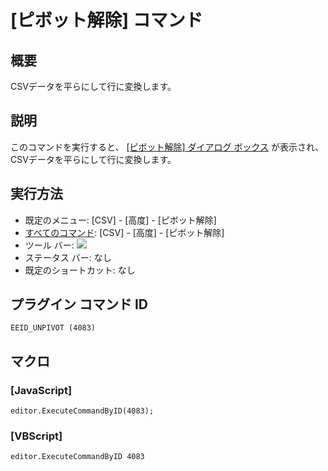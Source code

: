 # \[ピボット解除\] コマンド

## 概要

CSVデータを平らにして行に変換します。

## 説明

このコマンドを実行すると、 [\[ピボット解除\] ダイアログ ボックス](../../dlg/unpivot/index) が表示され、CSVデータを平らにして行に変換します。

## 実行方法

- 既定のメニュー: \[CSV\] - \[高度\] - \[ピボット解除\]
- [すべてのコマンド](../../glossary/allcommands): \[CSV\] - \[高度\] - \[ピボット解除\]
- ツール バー: ![](../../images/unpivot..png)
- ステータス バー: なし
- 既定のショートカット: なし

## プラグイン コマンド ID

```
EEID_UNPIVOT (4083)
```

## マクロ

### \[JavaScript\]

```
editor.ExecuteCommandByID(4083);
```

### \[VBScript\]

```
editor.ExecuteCommandByID 4083
```
